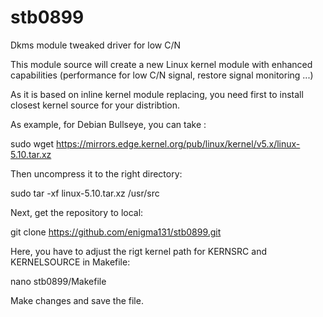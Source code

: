 # stb0899
Dkms module tweaked driver for low C/N

This module source will create a new Linux kernel module with enhanced capabilities (performance for low C/N signal, restore signal monitoring ...)

As it is based on inline kernel module replacing, you need first to install closest kernel source for your distribtion.

As example, for Debian Bullseye, you can take : 

sudo wget https://mirrors.edge.kernel.org/pub/linux/kernel/v5.x/linux-5.10.tar.xz

Then uncompress it to the right directory:

sudo tar -xf linux-5.10.tar.xz /usr/src

Next, get the repository to local:

git clone https://github.com/enigma131/stb0899.git

Here, you have to adjust the rigt kernel path for KERNSRC and KERNELSOURCE in Makefile:

nano stb0899/Makefile 

Make changes and save the file.
